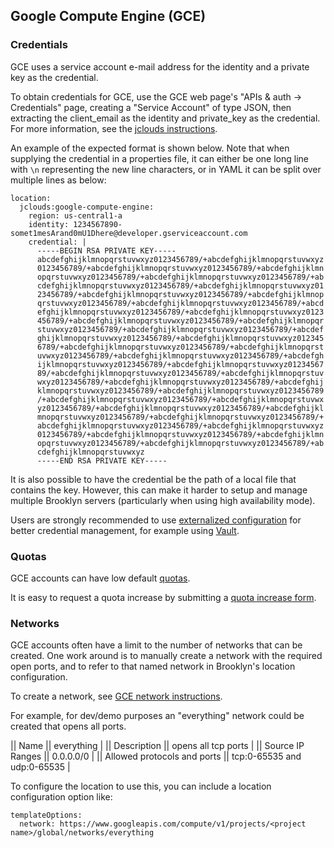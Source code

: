 ## Google Compute Engine (GCE)

### Credentials

GCE uses a service account e-mail address for the identity and a private key as the credential.

To obtain credentials for GCE, use the GCE web page's "APIs & auth -> Credentials" page,
creating a "Service Account" of type JSON, then extracting the client_email as the identity and 
private_key as the credential. For more information, see the 
[jclouds instructions](https://jclouds.apache.org/guides/google).

An example of the expected format is shown below. Note that when supplying the credential in a 
properties file, it can either be one long line with `\n` representing the new line characters, 
or in YAML it can be split over multiple lines as below:

    location:
      jclouds:google-compute-engine:
        region: us-central1-a
        identity: 1234567890-somet1mesArand0mU1Dhere@developer.gserviceaccount.com
        credential: |
          -----BEGIN RSA PRIVATE KEY-----
          abcdefghijklmnopqrstuvwxyz0123456789/+abcdefghijklmnopqrstuvwxyz
          0123456789/+abcdefghijklmnopqrstuvwxyz0123456789/+abcdefghijklmn
          opqrstuvwxyz0123456789/+abcdefghijklmnopqrstuvwxyz0123456789/+ab
          cdefghijklmnopqrstuvwxyz0123456789/+abcdefghijklmnopqrstuvwxyz01
          23456789/+abcdefghijklmnopqrstuvwxyz0123456789/+abcdefghijklmnop
          qrstuvwxyz0123456789/+abcdefghijklmnopqrstuvwxyz0123456789/+abcd
          efghijklmnopqrstuvwxyz0123456789/+abcdefghijklmnopqrstuvwxyz0123
          456789/+abcdefghijklmnopqrstuvwxyz0123456789/+abcdefghijklmnopqr
          stuvwxyz0123456789/+abcdefghijklmnopqrstuvwxyz0123456789/+abcdef
          ghijklmnopqrstuvwxyz0123456789/+abcdefghijklmnopqrstuvwxyz012345
          6789/+abcdefghijklmnopqrstuvwxyz0123456789/+abcdefghijklmnopqrst
          uvwxyz0123456789/+abcdefghijklmnopqrstuvwxyz0123456789/+abcdefgh
          ijklmnopqrstuvwxyz0123456789/+abcdefghijklmnopqrstuvwxyz01234567
          89/+abcdefghijklmnopqrstuvwxyz0123456789/+abcdefghijklmnopqrstuv
          wxyz0123456789/+abcdefghijklmnopqrstuvwxyz0123456789/+abcdefghij
          klmnopqrstuvwxyz0123456789/+abcdefghijklmnopqrstuvwxyz0123456789
          /+abcdefghijklmnopqrstuvwxyz0123456789/+abcdefghijklmnopqrstuvwx
          yz0123456789/+abcdefghijklmnopqrstuvwxyz0123456789/+abcdefghijkl
          mnopqrstuvwxyz0123456789/+abcdefghijklmnopqrstuvwxyz0123456789/+
          abcdefghijklmnopqrstuvwxyz0123456789/+abcdefghijklmnopqrstuvwxyz
          0123456789/+abcdefghijklmnopqrstuvwxyz0123456789/+abcdefghijklmn
          opqrstuvwxyz0123456789/+abcdefghijklmnopqrstuvwxyz0123456789/+ab
          cdefghijklmnopqrstuvwxyz
          -----END RSA PRIVATE KEY-----

It is also possible to have the credential be the path of a local file that contains the key.
However, this can make it harder to setup and manage multiple Brooklyn servers (particularly
when using high availability mode).

Users are strongly recommended to use 
[externalized configuration](../ops/externalized-configuration.md) for better
credential management, for example using [Vault](https://www.vaultproject.io/).


### Quotas

GCE accounts can have low default [quotas](https://cloud.google.com/compute/docs/resource-quotas).

It is easy to request a quota increase by submitting a [quota increase form](https://support.google.com/cloud/answer/6075746?hl=en).


### Networks

GCE accounts often have a limit to the number of networks that can be created. One work around
is to manually create a network with the required open ports, and to refer to that named network
in Brooklyn's location configuration.

To create a network, see [GCE network instructions](https://cloud.google.com/compute/docs/networking#networks_1).

For example, for dev/demo purposes an "everything" network could be created that opens all ports.

|| Name                        || everything                  |
|| Description                 || opens all tcp ports         |
|| Source IP Ranges            || 0.0.0.0/0                   |
|| Allowed protocols and ports || tcp:0-65535 and udp:0-65535 |

To configure the location to use this, you can include a location configuration option like:

    templateOptions:
      network: https://www.googleapis.com/compute/v1/projects/<project name>/global/networks/everything

